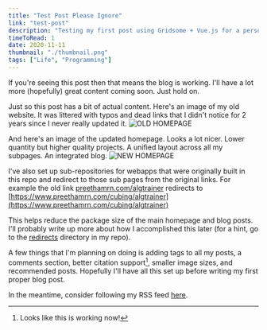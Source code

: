 ```yaml
---
title: "Test Post Please Ignore"
link: "test-post"
description: "Testing my first post using Gridsome + Vue.js for a personal website blog"
timeToRead: 1
date: 2020-11-11
thumbnail: "./thumbnail.png"
tags: ["Life", "Programming"]
---
```


If you're seeing this post then that means the blog is working. I'll have a lot more (hopefully) great content coming soon. Just hold on.

Just so this post has a bit of actual content. Here's an image of my old website. It was littered with typos and dead links that I didn't notice for 2 years since I never really updated it.
![OLD HOMEPAGE](/posts/test-post/old_homepage.png)

And here's an image of the updated homepage. Looks a lot nicer. Lower quantity but higher quality projects. A unified layout across all my subpages. An integrated blog.
![NEW HOMEPAGE](/posts/test-post/new_homepage.png)

I've also set up sub-repositories for webapps that were originally built in this repo and redirect to those sub pages from the original links. For example the old link [preethamrn.com/algtrainer](/algtrainer) redirects to [https://www.preethamrn.com/cubing/algtrainer](https://www.preethamrn.com/cubing/algtrainer)

This helps reduce the package size of the main homepage and blog posts. I'll probably write up more about how I accomplished this later (for a hint, go to the [redirects](https://github.com/preethamrn/preethamrn.com/tree/master/content/redirects) directory in my repo).

A few things that I'm planning on doing is adding tags to all my posts, a comments section, better citation support[^1], smaller image sizes, and recommended posts. Hopefully I'll have all this set up before writing my first proper blog post.

In the meantime, consider following my RSS feed [here](https://www.preethamrn.com/feed.xml).

[^1]: Looks like this is working now!